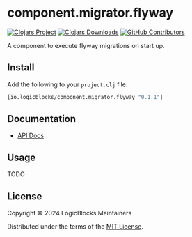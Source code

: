 # component.migrator.flyway

[![Clojars Project](https://img.shields.io/clojars/v/io.logicblocks/component.migrator.flyway.svg)](https://clojars.org/io.logicblocks/component.migrator.flyway)
[![Clojars Downloads](https://img.shields.io/clojars/dt/io.logicblocks/component.migrator.flyway.svg)](https://clojars.org/io.logicblocks/component.migrator.flyway)
[![GitHub Contributors](https://img.shields.io/github/contributors-anon/logicblocks/component.migrator.flyway.svg)](https://github.com/logicblocks/component.migrator.flyway/graphs/contributors)

A component to execute flyway migrations on start up.

## Install

Add the following to your `project.clj` file:

```clj
[io.logicblocks/component.migrator.flyway "0.1.1"]
```

## Documentation

* [API Docs](https://logicblocks.github.io/component.migrator.flyway/index.html)

## Usage

TODO

## License

Copyright &copy; 2024 LogicBlocks Maintainers

Distributed under the terms of the 
[MIT License](http://opensource.org/licenses/MIT).
